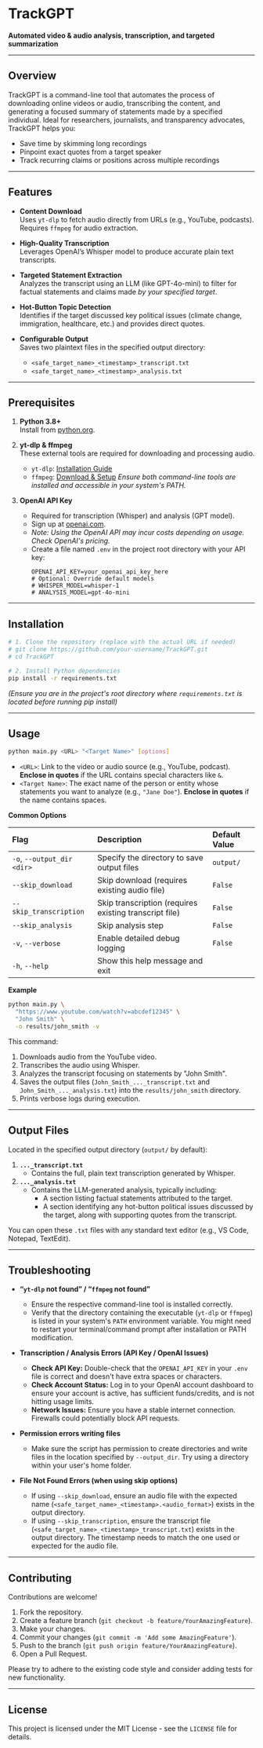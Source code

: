 # TrackGPT

**Automated video & audio analysis, transcription, and targeted summarization**

---

## Overview

TrackGPT is a command-line tool that automates the process of downloading online videos or audio, transcribing the content, and generating a focused summary of statements made by a specified individual. Ideal for researchers, journalists, and transparency advocates, TrackGPT helps you:

- Save time by skimming long recordings
- Pinpoint exact quotes from a target speaker
- Track recurring claims or positions across multiple recordings

---

## Features

- **Content Download**  
  Uses `yt-dlp` to fetch audio directly from URLs (e.g., YouTube, podcasts). Requires `ffmpeg` for audio extraction.

- **High-Quality Transcription**  
  Leverages OpenAI’s Whisper model to produce accurate plain text transcripts.

- **Targeted Statement Extraction**  
  Analyzes the transcript using an LLM (like GPT-4o-mini) to filter for factual statements and claims made *by your specified target*.

- **Hot-Button Topic Detection**  
  Identifies if the target discussed key political issues (climate change, immigration, healthcare, etc.) and provides direct quotes.

- **Configurable Output**  
  Saves two plaintext files in the specified output directory:
  - `<safe_target_name>_<timestamp>_transcript.txt`
  - `<safe_target_name>_<timestamp>_analysis.txt`

---

## Prerequisites

1.  **Python 3.8+**  
    Install from [python.org](https://www.python.org/).

2.  **yt-dlp & ffmpeg**  
    These external tools are required for downloading and processing audio.
    -   `yt-dlp`: [Installation Guide](https://github.com/yt-dlp/yt-dlp#installation)
    -   `ffmpeg`: [Download & Setup](https://ffmpeg.org/download.html)
    *Ensure both command-line tools are installed and accessible in your system's PATH.*

3.  **OpenAI API Key**
    -   Required for transcription (Whisper) and analysis (GPT model).
    -   Sign up at [openai.com](https://openai.com/).
    -   *Note: Using the OpenAI API may incur costs depending on usage. Check OpenAI's pricing.*
    -   Create a file named `.env` in the project root directory with your API key:
        ```dotenv
        OPENAI_API_KEY=your_openai_api_key_here
        # Optional: Override default models
        # WHISPER_MODEL=whisper-1
        # ANALYSIS_MODEL=gpt-4o-mini
        ```

---

## Installation

```bash
# 1. Clone the repository (replace with the actual URL if needed)
# git clone https://github.com/your-username/TrackGPT.git
# cd TrackGPT

# 2. Install Python dependencies
pip install -r requirements.txt
```

*(Ensure you are in the project's root directory where `requirements.txt` is located before running pip install)*

---

## Usage

```bash
python main.py <URL> "<Target Name>" [options]
```

-   `<URL>`: Link to the video or audio source (e.g., YouTube, podcast). **Enclose in quotes** if the URL contains special characters like `&`.
-   `<Target Name>`: The exact name of the person or entity whose statements you want to analyze (e.g., `"Jane Doe"`). **Enclose in quotes** if the name contains spaces.

**Common Options**

| Flag                    | Description                                            | Default Value         |
| :---------------------- | :----------------------------------------------------- | :-------------------- |
| `-o`, `--output_dir <dir>` | Specify the directory to save output files          | `output/`             |
| `--skip_download`       | Skip download (requires existing audio file)           | `False`               |
| `--skip_transcription`  | Skip transcription (requires existing transcript file) | `False`               |
| `--skip_analysis`       | Skip analysis step                                     | `False`               |
| `-v`, `--verbose`       | Enable detailed debug logging                          | `False`               |
| `-h`, `--help`          | Show this help message and exit                        |                       |

**Example**

```bash
python main.py \
  "https://www.youtube.com/watch?v=abcdef12345" \
  "John Smith" \
  -o results/john_smith -v
```

This command:
1.  Downloads audio from the YouTube video.
2.  Transcribes the audio using Whisper.
3.  Analyzes the transcript focusing on statements by "John Smith".
4.  Saves the output files (`John_Smith_..._transcript.txt` and `John_Smith_..._analysis.txt`) into the `results/john_smith` directory.
5.  Prints verbose logs during execution.

---

## Output Files

Located in the specified output directory (`output/` by default):

1.  **`..._transcript.txt`**
    -   Contains the full, plain text transcription generated by Whisper.
2.  **`..._analysis.txt`**
    -   Contains the LLM-generated analysis, typically including:
        -   A section listing factual statements attributed to the target.
        -   A section identifying any hot-button political issues discussed by the target, along with supporting quotes from the transcript.

You can open these `.txt` files with any standard text editor (e.g., VS Code, Notepad, TextEdit).

---

## Troubleshooting

-   **“`yt-dlp` not found” / “`ffmpeg` not found”**
    -   Ensure the respective command-line tool is installed correctly.
    -   Verify that the directory containing the executable (`yt-dlp` or `ffmpeg`) is listed in your system's `PATH` environment variable. You might need to restart your terminal/command prompt after installation or PATH modification.

-   **Transcription / Analysis Errors (API Key / OpenAI Issues)**
    -   **Check API Key:** Double-check that the `OPENAI_API_KEY` in your `.env` file is correct and doesn't have extra spaces or characters.
    -   **Check Account Status:** Log in to your OpenAI account dashboard to ensure your account is active, has sufficient funds/credits, and is not hitting usage limits.
    -   **Network Issues:** Ensure you have a stable internet connection. Firewalls could potentially block API requests.

-   **Permission errors writing files**
    -   Make sure the script has permission to create directories and write files in the location specified by `--output_dir`. Try using a directory within your user's home folder.

-   **File Not Found Errors (when using skip options)**
    -   If using `--skip_download`, ensure an audio file with the expected name (`<safe_target_name>_<timestamp>.<audio_format>`) exists in the output directory.
    -   If using `--skip_transcription`, ensure the transcript file (`<safe_target_name>_<timestamp>_transcript.txt`) exists in the output directory. The timestamp needs to match the one used or expected for the audio file.

---

## Contributing

Contributions are welcome!

1.  Fork the repository.
2.  Create a feature branch (`git checkout -b feature/YourAmazingFeature`).
3.  Make your changes.
4.  Commit your changes (`git commit -m 'Add some AmazingFeature'`).
5.  Push to the branch (`git push origin feature/YourAmazingFeature`).
6.  Open a Pull Request.

Please try to adhere to the existing code style and consider adding tests for new functionality.

---

## License

This project is licensed under the MIT License - see the `LICENSE` file for details.
```
